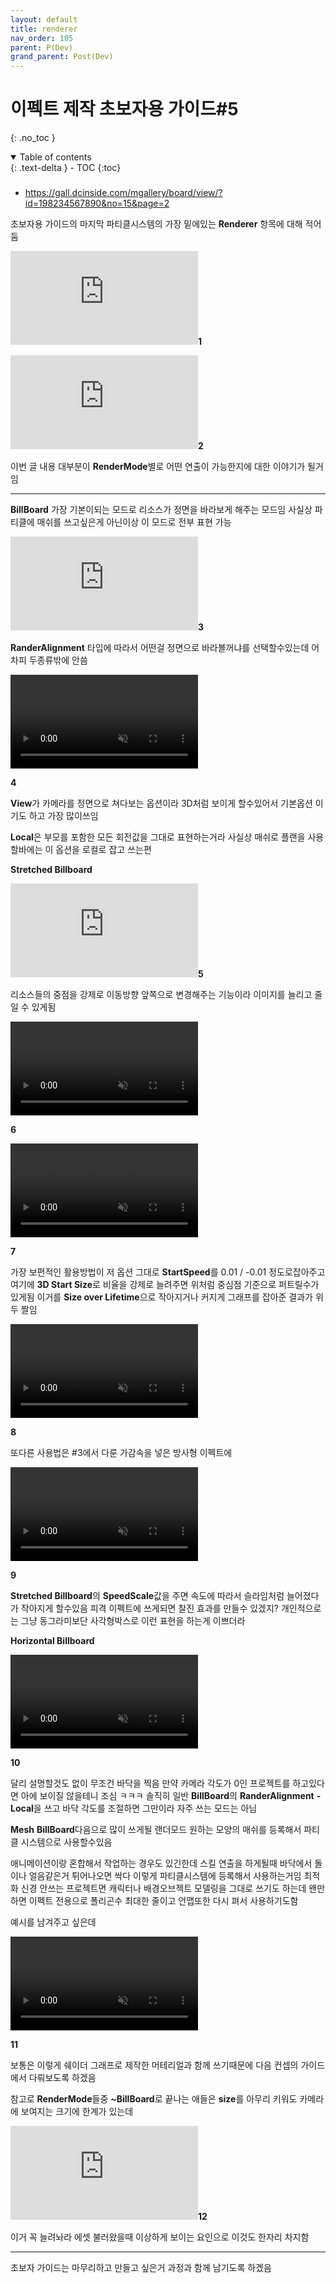 ```yaml
---
layout: default
title: renderer
nav_order: 105
parent: P(Dev)
grand_parent: Post(Dev)
---
```


# 이펙트 제작 초보자용 가이드#5 

{: .no_toc }

<details open markdown="block">
  <summary>
    Table of contents
  </summary>
  {: .text-delta }
- TOC
{:toc}
</details>

<!------------------------------------ STEP ------------------------------------>

###  

* https://gall.dcinside.com/mgallery/board/view/?id=198234567890&no=15&page=2




초보자용 가이드의 마지막
파티클시스템의 가장 밑에있는 **Renderer** 항목에 대해 적어둠



![78e98373b0816cf33aea85e158c12a3a99e2679e9c27bc96bf7700](https://dcimg4.dcinside.co.kr/viewimage.php?id=7ce48874b6866df039e78fe5&no=24b0d769e1d32ca73fe98ffa1bd6253125a05cf7d4a1966d14e02bef27781bfcf567bc09b418a85392cba6c8ce0305b79dcdbea11309be1d68bbafaa772908b8e0c8c2822c79cdae)**1**





![79e88473b0866cf53bea82e643827073154baa99d19866511e1081327a79](https://dcimg4.dcinside.co.kr/viewimage.php?id=7ce48874b6866df039e78fe5&no=24b0d769e1d32ca73fe98ffa1bd6253125a05cf7d4a1966d14e02bef27781bfcf567bc09b418a85392cba6c8ce0305b79dcdbea11309be1d68bbafaa2c275eb9dd4d7b4718b3f3c3)**2**



이번 글 내용 대부분이 **RenderMode**별로 어떤 연출이 가능한지에 대한 이야기가 될거임





------




**BillBoard**
가장 기본이되는 모드로 리소스가 정면을 바라보게 해주는 모드임
사실상 파티클에 매쉬를 쓰고싶은게 아닌이상 이 모드로 전부 표현 가능



![79ee8572b0816cf53bee84e64480756fdb62d335b7c9fc6cda76993f82b48c2a](https://dcimg4.dcinside.co.kr/viewimage.php?id=7ce48874b6866df039e78fe5&no=24b0d769e1d32ca73fe98ffa1bd6253125a05cf7d4a1966d14e02bef27781bfcf567bc09b418a85392cba6c8ce0305b79dcdbea11309be1d68bbafaa77265fec664e89f640ddd7af)**3**



**RanderAlignment** 타입에 따라서 어떤걸 정면으로 바라볼꺼냐를 선택할수있는데 어차피 두종류밖에 안씀



<video autoplay="" loop="" muted="" playsinline="" onmousedown="mp4_overlay(this, 'https://dcimg4.dcinside.co.kr/viewimage.php?id=7ce48874b6866df039e78fe5&amp;no=24b0d769e1d32ca73fe98ffa1bd6253125a05cf7d4a1966d14e02bef27781bfcf567bc09b418a85392cba6c8ce4653edf692c345ee0a0b68619731b153817d1100d624');" data-src="https://dcimg4.dcinside.co.kr/viewimage.php?id=7ce48874b6866df039e78fe5&amp;no=24b0d769e1d32ca73fe98ffa1bd6253125a05cf7d4a1966d14e02bef27781bfcf567bc09b418a85392cba6c8ce4653edf692c345ee0a0b68619731b153817d1100d624" style="margin: 0px; padding: 0px; border: 0px; vertical-align: baseline; background: transparent; font-style: normal; max-width: 100%;"></video>

**4**



**View**가 카메라를 정면으로 쳐다보는 옵션이라 3D처럼 보이게 할수있어서 기본옵션 이기도 하고 가장 많이쓰임 

**Local**은 부모를 포함한 모든 회전값을 그대로 표현하는거라 사실상 매쉬로 플랜을 사용할바에는 이 옵션을 로컬로 잡고 쓰는편

**Stretched Billboard**



![78e98570b3876cf03beb87e6449f343329e2fca42a43d2909c64bd](https://dcimg4.dcinside.co.kr/viewimage.php?id=7ce48874b6866df039e78fe5&no=24b0d769e1d32ca73fe98ffa1bd6253125a05cf7d4a1966d14e02bef27781bfcf567bc09b418a85392cba6c8ce0305b79dcdbea11309be1d68bbafaa717a0ebacd56be1c6ed1a65c)**5**



리소스들의 중점을 강제로 이동방향 앞쪽으로 변경해주는 기능이라 이미지를 늘리고 줄일 수 있게됨



<video autoplay="" loop="" muted="" playsinline="" onmousedown="mp4_overlay(this, 'https://dcimg4.dcinside.co.kr/viewimage.php?id=7ce48874b6866df039e78fe5&amp;no=24b0d769e1d32ca73fe98ffa1bd6253125a05cf7d4a1966d14e02bef27781bfcf567bc09b418a85392cba6c8ce4653edf692c345ee0a0b6b359e61b252867b11ee3afc');" data-src="https://dcimg4.dcinside.co.kr/viewimage.php?id=7ce48874b6866df039e78fe5&amp;no=24b0d769e1d32ca73fe98ffa1bd6253125a05cf7d4a1966d14e02bef27781bfcf567bc09b418a85392cba6c8ce4653edf692c345ee0a0b6b359e61b252867b11ee3afc" style="margin: 0px; padding: 0px; border: 0px; vertical-align: baseline; background: transparent; font-style: normal; max-width: 100%;"></video>

**6**





<video autoplay="" loop="" muted="" playsinline="" onmousedown="mp4_overlay(this, 'https://dcimg4.dcinside.co.kr/viewimage.php?id=7ce48874b6866df039e78fe5&amp;no=24b0d769e1d32ca73fe98ffa1bd6253125a05cf7d4a1966d14e02bef27781bfcf567bc09b418a85392cba6c8ce4653edf692c345ee0a0b3d30923ae155d77c1148bd10');" data-src="https://dcimg4.dcinside.co.kr/viewimage.php?id=7ce48874b6866df039e78fe5&amp;no=24b0d769e1d32ca73fe98ffa1bd6253125a05cf7d4a1966d14e02bef27781bfcf567bc09b418a85392cba6c8ce4653edf692c345ee0a0b3d30923ae155d77c1148bd10" style="margin: 0px; padding: 0px; border: 0px; vertical-align: baseline; background: transparent; font-style: normal; max-width: 100%;"></video>

**7**



가장 보편적인 활용방법이 저 옵션 그대로 **StartSpeed**를 0.01 / -0.01 정도로잡아주고
여기에 **3D Start Size**로 비율을 강제로 늘려주면 위처럼 중심점 기준으로 퍼트릴수가 있게됨
이거를 **Size over Lifetime**으로 작아지거나 커지게 그래프를 잡아준 결과가 위 두 짤임





<video autoplay="" loop="" muted="" playsinline="" onmousedown="mp4_overlay(this, 'https://dcimg4.dcinside.co.kr/viewimage.php?id=7ce48874b6866df039e78fe5&amp;no=24b0d769e1d32ca73fe98ffa1bd6253125a05cf7d4a1966d14e02bef27781bfcf567bc09b418a85392cba6c8ce4653edf692c345ee0a0b6060c637e207d27d114b70fe');" data-src="https://dcimg4.dcinside.co.kr/viewimage.php?id=7ce48874b6866df039e78fe5&amp;no=24b0d769e1d32ca73fe98ffa1bd6253125a05cf7d4a1966d14e02bef27781bfcf567bc09b418a85392cba6c8ce4653edf692c345ee0a0b6060c637e207d27d114b70fe" style="margin: 0px; padding: 0px; border: 0px; vertical-align: baseline; background: transparent; font-style: normal; max-width: 100%;"></video>

**8**



또다른 사용법은 #3에서 다룬 가감속을 넣은 방사형 이펙트에



<video autoplay="" loop="" muted="" playsinline="" onmousedown="mp4_overlay(this, 'https://dcimg4.dcinside.co.kr/viewimage.php?id=7ce48874b6866df039e78fe5&amp;no=24b0d769e1d32ca73fe98ffa1bd6253125a05cf7d4a1966d14e02bef27781bfcf567bc09b418a85392cba6c8ce4653edf692c345ee0a0b68649031ba53812d111373ac');" data-src="https://dcimg4.dcinside.co.kr/viewimage.php?id=7ce48874b6866df039e78fe5&amp;no=24b0d769e1d32ca73fe98ffa1bd6253125a05cf7d4a1966d14e02bef27781bfcf567bc09b418a85392cba6c8ce4653edf692c345ee0a0b68649031ba53812d111373ac" style="margin: 0px; padding: 0px; border: 0px; vertical-align: baseline; background: transparent; font-style: normal; max-width: 100%;"></video>

**9**



**Stretched Billboard**의 **SpeedScale**값을 주면 속도에 따라서 슬라임처럼 늘어졌다가 작아지게 할수있음
피격 이펙트에 쓰게되면 찰진 효과를 만들수 있겠지? 개인적으로는 그냥 동그라미보단 사각형박스로 이런 표현을 하는게 이쁘더라

 
**Horizontal Billboard**



<video autoplay="" loop="" muted="" playsinline="" onmousedown="mp4_overlay(this, 'https://dcimg4.dcinside.co.kr/viewimage.php?id=7ce48874b6866df039e78fe5&amp;no=24b0d769e1d32ca73fe98ffa1bd6253125a05cf7d4a1966d14e02bef27781bfcf567bc09b418a85392cba6c8ce4653edf692c345ee0a0b61309233b600db2811c51f1f');" data-src="https://dcimg4.dcinside.co.kr/viewimage.php?id=7ce48874b6866df039e78fe5&amp;no=24b0d769e1d32ca73fe98ffa1bd6253125a05cf7d4a1966d14e02bef27781bfcf567bc09b418a85392cba6c8ce4653edf692c345ee0a0b61309233b600db2811c51f1f" style="margin: 0px; padding: 0px; border: 0px; vertical-align: baseline; background: transparent; font-style: normal; max-width: 100%;"></video>

**10**



달리 설명할것도 없이 무조건 바닥을 찍음
만약 카메라 각도가 0인 프로젝트를 하고있다면 아에 보이질 않을테니 조심 ㅋㅋㅋ
솔직히 일반 **BillBoard**의 **RanderAlignment** **- Local**을 쓰고 바닥 각도를 조절하면 그만이라 자주 쓰는 모드는 아님

**Mesh**
**BillBoard**다음으로 많이 쓰게될 랜더모드
원하는 모양의 매쉬를 등록해서 파티클 시스템으로 사용할수있음

애니메이션이랑 혼합해서 작업하는 경우도 있긴한데
스킬 연출을 하게될때 바닥에서 돌이나 얼음같은거 튀어나오면 싹다 이렇게 파티클시스템에 등록해서 사용하는거임
최적화 신경 안쓰는 프로젝트면 캐릭터나 배경오브젝트 모델링을 그대로 쓰기도 하는데
왠만하면 이펙트 전용으로 폴리곤수 최대한 줄이고 언맵또한 다시 펴서 사용하기도함

예시를 남겨주고 싶은데



<video autoplay="" loop="" muted="" playsinline="" onmousedown="mp4_overlay(this, 'https://dcimg4.dcinside.co.kr/viewimage.php?id=7ce48874b6866df039e78fe5&amp;no=24b0d769e1d32ca73fe98ffa1bd6253125a05cf7d4a1966d14e02bef27781bfcf567bc09b418a85392cba6c8ce4653edf692c345ee0a0b6a34c461b55fd57d119478b1');" data-src="https://dcimg4.dcinside.co.kr/viewimage.php?id=7ce48874b6866df039e78fe5&amp;no=24b0d769e1d32ca73fe98ffa1bd6253125a05cf7d4a1966d14e02bef27781bfcf567bc09b418a85392cba6c8ce4653edf692c345ee0a0b6a34c461b55fd57d119478b1" style="margin: 0px; padding: 0px; border: 0px; vertical-align: baseline; background: transparent; font-style: normal; max-width: 100%;"></video>

**11**



보통은 이렇게 쉐이더 그래프로 제작한 머테리얼과 함께 쓰기때문에
다음 컨셉의 가이드에서 다뤄보도록 하겠음



참고로 **RenderMode**들중 **~BillBoard**로 끝나는 애들은 **size**를 아무리 키워도 카메라에 보여지는 크기에 한계가 있는데



![7ee98275b1806bf23ceb82e6449f343395d24ca8a6fd971178c5e8](https://dcimg4.dcinside.co.kr/viewimage.php?id=7ce48874b6866df039e78fe5&no=24b0d769e1d32ca73fe98ffa1bd6253125a05cf7d4a1966d14e02bef27781bfcf567bc09b418a85392cba6c8ce0305b79dcdbea11309be1d68bbafaa74275fb8bd00d2b49e359093)**12**



이거 꼭 늘려놔라
에셋 불러왔을때 이상하게 보이는 요인으로 이것도 한자리 차지함





------

초보자 가이드는 마무리하고
만들고 싶은거 과정과 함께 남기도록 하겠음
